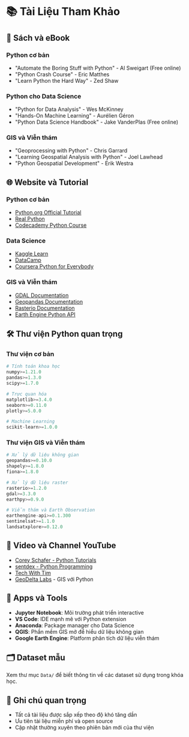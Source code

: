 # 📚 Tài Liệu Tham Khảo

## 📖 Sách và eBook

### Python cơ bản

- "Automate the Boring Stuff with Python" - Al Sweigart (Free online)
- "Python Crash Course" - Eric Matthes
- "Learn Python the Hard Way" - Zed Shaw

### Python cho Data Science

- "Python for Data Analysis" - Wes McKinney
- "Hands-On Machine Learning" - Aurélien Géron
- "Python Data Science Handbook" - Jake VanderPlas (Free online)

### GIS và Viễn thám

- "Geoprocessing with Python" - Chris Garrard
- "Learning Geospatial Analysis with Python" - Joel Lawhead
- "Python Geospatial Development" - Erik Westra

## 🌐 Website và Tutorial

### Python cơ bản

- [Python.org Official Tutorial](https://docs.python.org/3/tutorial/)
- [Real Python](https://realpython.com/)
- [Codecademy Python Course](https://www.codecademy.com/learn/learn-python-3)

### Data Science

- [Kaggle Learn](https://www.kaggle.com/learn)
- [DataCamp](https://www.datacamp.com/)
- [Coursera Python for Everybody](https://www.coursera.org/specializations/python)

### GIS và Viễn thám

- [GDAL Documentation](https://gdal.org/)
- [Geopandas Documentation](https://geopandas.org/)
- [Rasterio Documentation](https://rasterio.readthedocs.io/)
- [Earth Engine Python API](https://developers.google.com/earth-engine/tutorials/community/intro-to-python-api)

## 🛠️ Thư viện Python quan trọng

### Thư viện cơ bản

```python
# Tính toán khoa học
numpy>=1.21.0
pandas>=1.3.0
scipy>=1.7.0

# Trực quan hóa
matplotlib>=3.4.0
seaborn>=0.11.0
plotly>=5.0.0

# Machine Learning
scikit-learn>=1.0.0
```

### Thư viện GIS và Viễn thám

```python
# Xử lý dữ liệu không gian
geopandas>=0.10.0
shapely>=1.8.0
fiona>=1.8.0

# Xử lý dữ liệu raster
rasterio>=1.2.0
gdal>=3.3.0
earthpy>=0.9.0

# Viễn thám và Earth Observation
earthengine-api>=0.1.300
sentinelsat>=1.1.0
landsatxplore>=0.12.0
```

## 🎥 Video và Channel YouTube

- [Corey Schafer - Python Tutorials](https://www.youtube.com/c/Coreyms)
- [sentdex - Python Programming](https://www.youtube.com/c/sentdex)
- [Tech With Tim](https://www.youtube.com/c/TechWithTim)
- [GeoDelta Labs](https://www.youtube.com/c/GeoDeltaLabs) - GIS với Python

## 📱 Apps và Tools

- **Jupyter Notebook**: Môi trường phát triển interactive
- **VS Code**: IDE mạnh mẽ với Python extension
- **Anaconda**: Package manager cho Data Science
- **QGIS**: Phần mềm GIS mở để hiểu dữ liệu không gian
- **Google Earth Engine**: Platform phân tích dữ liệu viễn thám

## 🗂️ Dataset mẫu

Xem thư mục `Data/` để biết thông tin về các dataset sử dụng trong khóa học.

## 📝 Ghi chú quan trọng

- Tất cả tài liệu được sắp xếp theo độ khó tăng dần
- Ưu tiên tài liệu miễn phí và open source
- Cập nhật thường xuyên theo phiên bản mới của thư viện
